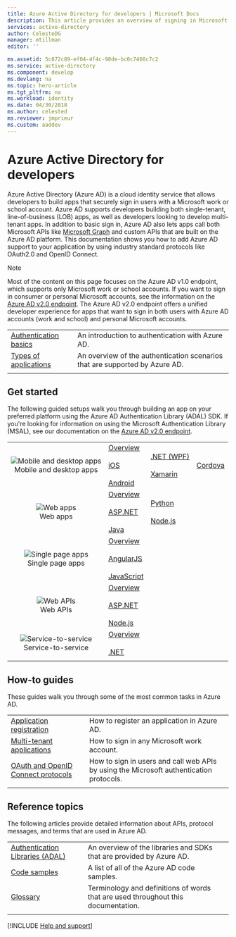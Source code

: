 ```yaml
---
title: Azure Active Directory for developers | Microsoft Docs
description: This article provides an overview of signing in Microsoft work and school accounts by using Azure Active Directory.
services: active-directory
author: CelesteDG
manager: mtillman
editor: ''

ms.assetid: 5c872c89-ef04-4f4c-98de-bc0c7460c7c2
ms.service: active-directory
ms.component: develop
ms.devlang: na
ms.topic: hero-article
ms.tgt_pltfrm: na
ms.workload: identity
ms.date: 04/30/2018
ms.author: celested
ms.reviewer: jmprieur
ms.custom: aaddev
---
```


# Azure Active Directory for developers

Azure Active Directory (Azure AD) is a cloud identity service that allows developers to build apps that securely sign in users with a Microsoft work or school account. Azure AD supports developers building both single-tenant, line-of-business (LOB) apps, as well as developers looking to develop multi-tenant apps. In addition to basic sign in, Azure AD also lets apps call both Microsoft APIs like [Microsoft Graph](https://developer.microsoft.com/en-us/graph/docs/concepts/overview) and custom APIs that are built on the Azure AD platform. This documentation shows you how to add Azure AD support to your application by using industry standard protocols like OAuth2.0 and OpenID Connect.

> [!NOTE]
> Most of the content on this page focuses on the Azure AD v1.0 endpoint, which supports only Microsoft work or school accounts. If you want to sign in consumer or personal Microsoft accounts, see the information on the [Azure AD v2.0 endpoint](active-directory-appmodel-v2-overview.md). The Azure AD v2.0 endpoint offers a unified developer experience for apps that want to sign in both users with Azure AD accounts (work and school) and personal Microsoft accounts.

| | |
| --- | --- |
|[Authentication basics](active-directory-authentication-scenarios.md) | An introduction to authentication with Azure AD. |
|[Types of applications](active-directory-authentication-scenarios.md#application-types-and-scenarios) | An overview of the authentication scenarios that are supported by Azure AD. |      
| | |

## Get started
The following guided setups walk you through building an app on your preferred platform using the Azure AD Authentication Library (ADAL) SDK. If you're looking for information on using the Microsoft Authentication Library (MSAL), see our documentation on the [Azure AD v2.0 endpoint](active-directory-appmodel-v2-overview.md).

|  |  |  |  |
| --- | --- | --- | --- |
| <center>![Mobile and desktop apps](./media/active-directory-developers-guide/NativeApp_Icon.png)<br />Mobile and desktop apps</center> | [Overview](active-directory-authentication-scenarios.md#native-application-to-web-api)<br /><br />[iOS](active-directory-devquickstarts-ios.md)<br /><br />[Android](active-directory-devquickstarts-android.md) | [.NET (WPF)](active-directory-devquickstarts-dotnet.md)<br /><br />[Xamarin](active-directory-devquickstarts-xamarin.md) | [Cordova](active-directory-devquickstarts-cordova.md) |
| <center>![Web apps](./media/active-directory-developers-guide/Web_app.png)<br />Web apps</center> | [Overview](active-directory-authentication-scenarios.md#web-browser-to-web-application)<br /><br />[ASP.NET](active-directory-devquickstarts-webapp-dotnet.md)<br /><br />[Java](https://github.com/Azure-Samples/active-directory-java-webapp-openidconnect) | [Python](https://github.com/Azure-Samples/active-directory-python-webapp-graphapi)<br/><br/> [Node.js](active-directory-devquickstarts-openidconnect-nodejs.md) | |
| <center>![Single page apps](./media/active-directory-developers-guide/SPA.png)<br />Single page apps</center> | [Overview](active-directory-authentication-scenarios.md#single-page-application-spa)<br /><br />[AngularJS](active-directory-devquickstarts-angular.md)<br /><br />[JavaScript](https://github.com/Azure-Samples/active-directory-javascript-singlepageapp-dotnet-webapi) |  |  |
| <center>![Web APIs](./media/active-directory-developers-guide/Web_API.png)<br />Web APIs</center> | [Overview](active-directory-authentication-scenarios.md#web-application-to-web-api)<br /><br />[ASP.NET](active-directory-devquickstarts-webapi-dotnet.md)<br /><br />[Node.js](active-directory-devquickstarts-webapi-nodejs.md) | &nbsp; |
| <center>![Service-to-service](./media/active-directory-developers-guide/Service_App.png)<br />Service-to-service</center> | [Overview](active-directory-authentication-scenarios.md#daemon-or-server-application-to-web-api)<br /><br />[.NET](active-directory-code-samples.md#daemon-applications-accessing-web-apis-with-the-applications-identity)|  |
|  |  |  |  |  |

## How-to guides
These guides walk you through some of the most common tasks in Azure AD.

|                                                                           |  |
|---------------------------------------------------------------------------| --- |
|[Application registration](active-directory-integrating-applications.md)           | How to register an application in Azure AD. |
|[Multi-tenant applications](active-directory-devhowto-multi-tenant-overview.md)    | How to sign in any Microsoft work account. |
|[OAuth and OpenID Connect protocols](active-directory-protocols-openid-connect-code.md)| How to sign in users and call web APIs by using the Microsoft authentication protocols. |
|  |  |

## Reference topics
The following articles provide detailed information about APIs, protocol messages, and terms that are used in Azure AD.

|                                                                                   | |
| ----------------------------------------------------------------------------------| --- |
| [Authentication Libraries (ADAL)](active-directory-authentication-libraries.md)   | An overview of the libraries and SDKs that are provided by Azure AD. |
| [Code samples](active-directory-code-samples.md)                                  | A list of all of the Azure AD code samples. |
| [Glossary](active-directory-dev-glossary.md)                                      | Terminology and definitions of words that are used throughout this documentation. |
|  |  |


[!INCLUDE [Help and support](../../../includes/active-directory-develop-help-support-include.md)]
